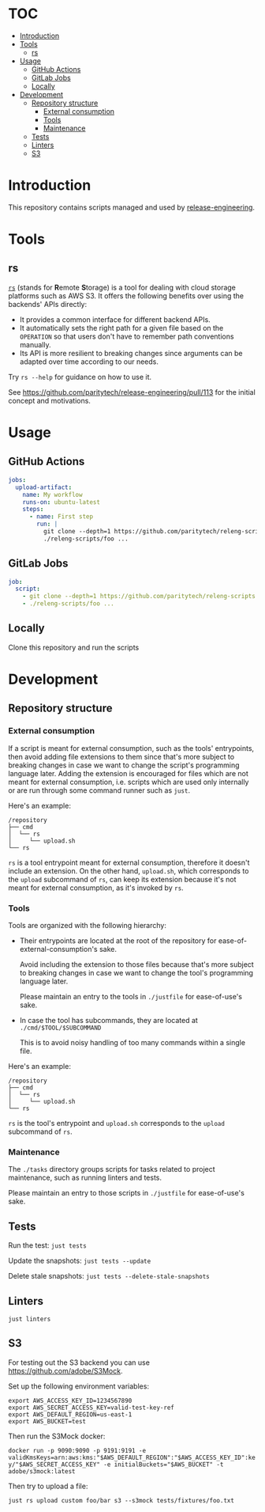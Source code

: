 # TOC

- [Introduction](#introduction)
- [Tools](#tools)
  - [rs](#tools-rs)
- [Usage](#usage)
  - [GitHub Actions](#usage-github-actions)
  - [GitLab Jobs](#usage-gitlab-jobs)
  - [Locally](#usage-locally)
- [Development](#development)
  - [Repository structure](#development-repository-structure)
    - [External consumption](#development-repository-structure-external-consumption)
    - [Tools](#development-repository-structure-tools)
    - [Maintenance](#development-repository-structure-maintenance)
  - [Tests](#development-tests)
  - [Linters](#development-linters)
  - [S3](#development-s3)

# Introduction <a name="introduction"></a>

This repository contains scripts managed and used by
[release-engineering](https://github.com/orgs/paritytech/teams/release-engineering).

# Tools <a name="tools"></a>

## rs <a name="tools-rs"></a>

[`rs`](./rs) (stands for **R**emote **S**torage) is a tool for dealing with
cloud storage platforms such as AWS S3. It offers the following benefits over
using the backends' APIs directly:

- It provides a common interface for different backend APIs.
- It automatically sets the right path for a given file based on the
  `OPERATION` so that users don't have to remember path conventions
  manually.
- Its API is more resilient to breaking changes since arguments can be adapted
  over time according to our needs.

Try `rs --help` for guidance on how to use it.

See https://github.com/paritytech/release-engineering/pull/113 for the
initial concept and motivations.

# Usage <a name="usage"></a>

## GitHub Actions <a name="usage-github-actions"></a>

```yaml
jobs:
  upload-artifact:
    name: My workflow
    runs-on: ubuntu-latest
    steps:
      - name: First step
        run: |
          git clone --depth=1 https://github.com/paritytech/releng-scripts
          ./releng-scripts/foo ...
```

## GitLab Jobs <a name="usage-gitlab-jobs"></a>

```yaml
job:
  script:
    - git clone --depth=1 https://github.com/paritytech/releng-scripts
    - ./releng-scripts/foo ...
```

## Locally <a name="usage-locally"></a>

Clone this repository and run the scripts

# Development <a name="development"></a>

## Repository structure <a name="development-repository-structure"></a>

### External consumption <a name="development-repository-structure-external-consumption"></a>

If a script is meant for external consumption, such as the tools' entrypoints,
then avoid adding file extensions to them since that's more subject to breaking
changes in case we want to change the script's programming language later.
Adding the extension is encouraged for files which are not meant for external
consumption, i.e. scripts which are used only internally or are run through some
command runner such as `just`.

Here's an example:

```
/repository
├── cmd
│  └── rs
│     └── upload.sh
└── rs
```

`rs` is a tool entrypoint meant for external consumption, therefore it doesn't
include an extension. On the other hand, `upload.sh`, which corresponds to the
`upload` subcommand of `rs`, can keep its extension because it's not meant for
external consumption, as it's invoked by `rs`.

### Tools <a name="development-repository-structure-tools"></a>

Tools are organized with the following hierarchy:

- Their entrypoints are located at the root of the repository for
  ease-of-external-consumption's sake.

  Avoid including the extension to those files because that's more subject to
  breaking changes in case we want to change the tool's programming language
  later.

  Please maintain an entry to the tools in `./justfile` for ease-of-use's sake.

- In case the tool has subcommands, they are located at `./cmd/$TOOL/$SUBCOMMAND`

  This is to avoid noisy handling of too many commands within a single file.

Here's an example:

```
/repository
├── cmd
│  └── rs
│     └── upload.sh
└── rs
```

`rs` is the tool's entrypoint and `upload.sh` corresponds to the `upload`
subcommand of `rs`.

### Maintenance <a name="development-repository-structure-maintenance"></a>

The `./tasks` directory groups scripts for tasks related to project maintenance,
such as running linters and tests.

Please maintain an entry to those scripts in `./justfile` for ease-of-use's sake.

## Tests <a name="development-tests"></a>

Run the test: `just tests`

Update the snapshots: `just tests --update`

Delete stale snapshots: `just tests --delete-stale-snapshots`

## Linters <a name="development-linters"></a>

`just linters`

## S3 <a name="development-s3"></a>

For testing out the S3 backend you can use https://github.com/adobe/S3Mock.

Set up the following environment variables:

```
export AWS_ACCESS_KEY_ID=1234567890
export AWS_SECRET_ACCESS_KEY=valid-test-key-ref
export AWS_DEFAULT_REGION=us-east-1
export AWS_BUCKET=test
```

Then run the S3Mock docker:

`docker run -p 9090:9090 -p 9191:9191 -e validKmsKeys=arn:aws:kms:"$AWS_DEFAULT_REGION":"$AWS_ACCESS_KEY_ID":key/"$AWS_SECRET_ACCESS_KEY" -e initialBuckets="$AWS_BUCKET" -t adobe/s3mock:latest`

Then try to upload a file:

`just rs upload custom foo/bar s3 --s3mock tests/fixtures/foo.txt`
